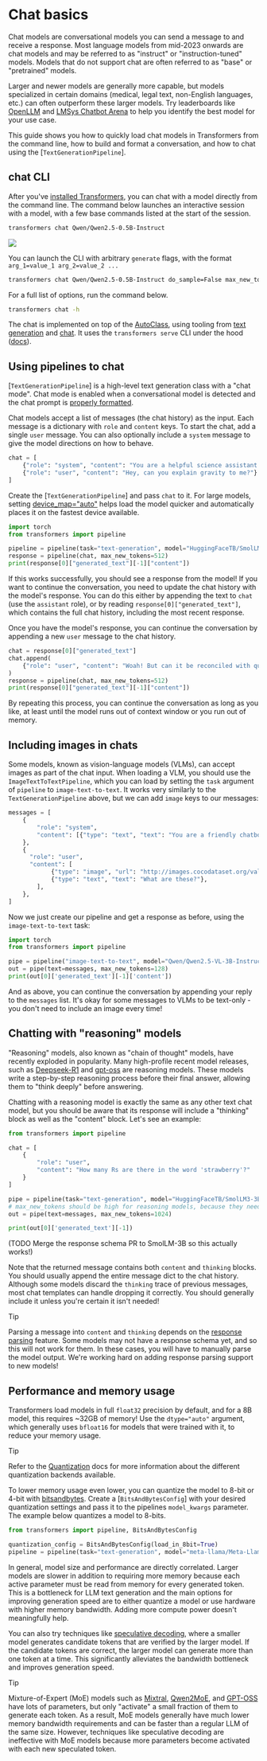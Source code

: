 <!--Copyright 2024 The HuggingFace Team. All rights reserved.

Licensed under the Apache License, Version 2.0 (the "License"); you may not use this file except in compliance with
the License. You may obtain a copy of the License at

http://www.apache.org/licenses/LICENSE-2.0

Unless required by applicable law or agreed to in writing, software distributed under the License is distributed on
an "AS IS" BASIS, WITHOUT WARRANTIES OR CONDITIONS OF ANY KIND, either express or implied. See the License for the
specific language governing permissions and limitations under the License.

⚠️ Note that this file is in Markdown but contain specific syntax for our doc-builder (similar to MDX) that may not be
rendered properly in your Markdown viewer.

-->

# Chat basics

Chat models are conversational models you can send a message to and receive a response. Most language models from mid-2023 onwards are chat models and may be referred to as "instruct" or "instruction-tuned" models. Models that do not support chat are often referred to as "base" or "pretrained" models.

Larger and newer models are generally more capable, but models specialized in certain domains (medical, legal text, non-English languages, etc.) can often outperform these larger models. Try leaderboards like [OpenLLM](https://hf.co/spaces/HuggingFaceH4/open_llm_leaderboard) and [LMSys Chatbot Arena](https://chat.lmsys.org/?leaderboard) to help you identify the best model for your use case.

This guide shows you how to quickly load chat models in Transformers from the command line, how to build and format a conversation, and how to chat using the [`TextGenerationPipeline`].

## chat CLI

After you've [installed Transformers](./installation), you can chat with a model directly from the command line. The command below launches an interactive session with a model, with a few base commands listed at the start of the session.

```bash
transformers chat Qwen/Qwen2.5-0.5B-Instruct
```

<div class="flex justify-center">
    <img src="https://huggingface.co/datasets/huggingface/documentation-images/resolve/main/transformers/transformers-chat-cli.png"/>
</div>

You can launch the CLI with arbitrary `generate` flags, with the format `arg_1=value_1 arg_2=value_2 ...`

```bash
transformers chat Qwen/Qwen2.5-0.5B-Instruct do_sample=False max_new_tokens=10
```

For a full list of options, run the command below.

```bash
transformers chat -h
```

The chat is implemented on top of the [AutoClass](./model_doc/auto), using tooling from [text generation](./llm_tutorial) and [chat](./chat_templating). It uses the `transformers serve` CLI under the hood ([docs](./serving.md#serve-cli)).


## Using pipelines to chat

[`TextGenerationPipeline`] is a high-level text generation class with a "chat mode". Chat mode is enabled when a conversational model is detected and the chat prompt is [properly formatted](./llm_tutorial#wrong-prompt-format).

Chat models accept a list of messages (the chat history) as the input. Each message is a dictionary with `role` and `content` keys.
To start the chat, add a single `user` message. You can also optionally include a `system` message to give the model directions on how to behave.

```py
chat = [
    {"role": "system", "content": "You are a helpful science assistant."},
    {"role": "user", "content": "Hey, can you explain gravity to me?"}
]
```

Create the [`TextGenerationPipeline`] and pass `chat` to it. For large models, setting [device_map="auto"](./models#big-model-inference) helps load the model quicker and automatically places it on the fastest device available.

```py
import torch
from transformers import pipeline

pipeline = pipeline(task="text-generation", model="HuggingFaceTB/SmolLM2-1.7B-Instruct", dtype="auto", device_map="auto")
response = pipeline(chat, max_new_tokens=512)
print(response[0]["generated_text"][-1]["content"])
```

If this works successfully, you should see a response from the model! If you want to continue the conversation,
you need to update the chat history with the model's response. You can do this either by appending the text
to `chat` (use the `assistant` role), or by reading `response[0]["generated_text"]`, which contains
the full chat history, including the most recent response.

Once you have the model's response, you can continue the conversation by appending a new `user` message to the chat history.

```py
chat = response[0]["generated_text"]
chat.append(
    {"role": "user", "content": "Woah! But can it be reconciled with quantum mechanics?"}
)
response = pipeline(chat, max_new_tokens=512)
print(response[0]["generated_text"][-1]["content"])
```

By repeating this process, you can continue the conversation as long as you like, at least until the model runs out of context window
or you run out of memory.

## Including images in chats

Some models, known as vision-language models (VLMs), can accept images as part of the chat input. When loading a VLM, you
should use the `ImageTextToTextPipeline`, which you can load by setting the `task` argument of `pipeline` to `image-text-to-text`. It works very similarly to
the `TextGenerationPipeline` above, but we can add `image` keys to our messages:

```py
messages = [
    {
        "role": "system",
        "content": [{"type": "text", "text": "You are a friendly chatbot who always responds in the style of a pirate"}],
    },
    {
      "role": "user",
      "content": [
            {"type": "image", "url": "http://images.cocodataset.org/val2017/000000039769.jpg"},
            {"type": "text", "text": "What are these?"},
        ],
    },
]
```

Now we just create our pipeline and get a response as before, using the `image-text-to-text` task:

```py
import torch
from transformers import pipeline

pipe = pipeline("image-text-to-text", model="Qwen/Qwen2.5-VL-3B-Instruct", device_map="auto", dtype="auto")
out = pipe(text=messages, max_new_tokens=128)
print(out[0]['generated_text'][-1]['content'])
```

And as above, you can continue the conversation by appending your reply to the `messages` list. It's okay for
some messages to VLMs to be text-only - you don't need to include an image every time!

## Chatting with "reasoning" models

"Reasoning" models, also known as "chain of thought" models, have recently exploded
in popularity. Many high-profile recent model releases, such as [Deepseek-R1](https://huggingface.co/deepseek-ai/DeepSeek-R1-0528) 
and [gpt-oss](https://huggingface.co/openai/gpt-oss-20b) are reasoning models.
These models write a step-by-step reasoning process before their final answer, allowing them to "think deeply" 
before answering.

Chatting with a reasoning model is exactly the same as any other text chat model, but you should be aware that its
response will include a "thinking" block as well as the "content" block. Let's see an example:

```python
from transformers import pipeline

chat = [
    {
        "role": "user",
        "content": "How many Rs are there in the word 'strawberry'?"
    }
]

pipe = pipeline(task="text-generation", model="HuggingFaceTB/SmolLM3-3B", dtype="auto", device_map="auto")
# max_new_tokens should be high for reasoning models, because they need space to write their thoughts!
out = pipe(text=messages, max_new_tokens=1024)

print(out[0]['generated_text'][-1])
```

(TODO Merge the response schema PR to SmolLM-3B so this actually works!)

Note that the returned message contains both `content` and `thinking` blocks. You should usually append the entire
message dict to the chat history. Although some models discard the `thinking` trace of previous messages, most
chat templates can handle dropping it correctly. You should generally include it unless you're certain it isn't needed!

> [!TIP]
Parsing a message into `content` and `thinking` depends on the [response parsing](./chat_response_parsing) feature. Some
models may not have a response schema yet, and so this will not work for them. In these cases, you will have to manually
parse the model output. We're working hard on adding response parsing support to new models!

## Performance and memory usage

Transformers load models in full `float32` precision by default, and for a 8B model, this requires ~32GB of memory! Use the `dtype="auto"` argument, which generally uses `bfloat16` for models that were trained with it, to reduce your memory usage.

> [!TIP]
> Refer to the [Quantization](./quantization/overview) docs for more information about the different quantization backends available.

To lower memory usage even lower, you can quantize the model to 8-bit or 4-bit with [bitsandbytes](https://hf.co/docs/bitsandbytes/index). Create a [`BitsAndBytesConfig`] with your desired quantization settings and pass it to the pipelines `model_kwargs` parameter. The example below quantizes a model to 8-bits.

```py
from transformers import pipeline, BitsAndBytesConfig

quantization_config = BitsAndBytesConfig(load_in_8bit=True)
pipeline = pipeline(task="text-generation", model="meta-llama/Meta-Llama-3-8B-Instruct", device_map="auto", model_kwargs={"quantization_config": quantization_config})
```

In general, model size and performance are directly correlated. Larger models are slower in addition to requiring more memory because each active parameter must be read from memory for every generated token. 
This is a bottleneck for LLM text generation and the main options for improving generation speed are to either quantize a model or use hardware with higher memory bandwidth. Adding more compute power doesn't meaningfully help.

You can also try techniques like [speculative decoding](./generation_strategies#speculative-decoding), where a smaller model generates candidate tokens that are verified by the larger model. If the candidate tokens are correct, the larger model can generate more than one token at a time. This significantly alleviates the bandwidth bottleneck and improves generation speed.

> [!TIP]
Mixture-of-Expert (MoE) models such as [Mixtral](./model_doc/mixtral), [Qwen2MoE](./model_doc/qwen2_moe), and [GPT-OSS](./model_doc/gpt-oss) have lots of parameters, but only "activate" a small fraction of them to generate each token. As a result, MoE models generally have much lower memory bandwidth requirements and can be faster than a regular LLM of the same size. However, techniques like speculative decoding are ineffective with MoE models because more parameters become activated with each new speculated token.
